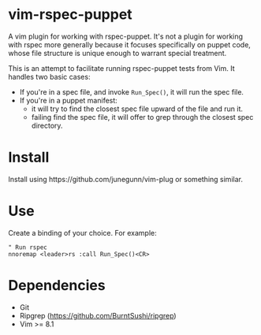 # vim-rspec-puppet
A vim plugin for working with rspec-puppet. It's not a plugin for working with rspec more generally because it focuses specifically on puppet code, whose file structure is unique enough to warrant special treatment.

This is an attempt to facilitate running rspec-puppet tests from Vim. It handles
two basic cases:

* If you're in a spec file, and invoke `Run_Spec()`, it will run the spec file.
* If you're in a puppet manifest:
  * it will try to find the closest spec file upward of the file and run it.
  * failing find the spec file, it will offer to grep through the closest spec
    directory.

# Install
<to be documented>
Install using https://github.com/junegunn/vim-plug or something similar.

# Use
Create a binding of your choice. For example:

```
" Run rspec
nnoremap <leader>rs :call Run_Spec()<CR>
```

# Dependencies

* Git
* Ripgrep (https://github.com/BurntSushi/ripgrep)
* Vim >= 8.1
